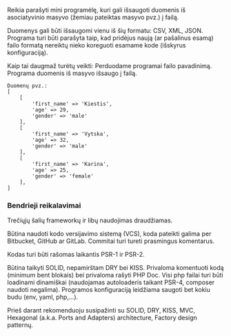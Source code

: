 Reikia parašyti mini programėlę, kuri gali išsaugoti duomenis 
iš asociatyvinio masyvo (žemiau pateiktas masyvo pvz.) į failą.

Duomenys gali būti išsaugomi vienu iš šių formatu: CSV, XML, JSON.
Programa turi būti parašyta taip, kad pridėjus naują (ar pašalinus esamą) 
failo formatą nereiktų nieko koreguoti esamame kode (išskyrus konfiguraciją). 

Kaip tai daugmaž turėtų veikti:
Perduodame programai failo pavadinimą.
Programa duomenis iš masyvo išsaugo į failą.

```
Duomenų pvz.:
[
    [
        'first_name' => 'Kiestis',
        'age' => 29,
        'gender' => 'male'
    ],
    [
        'first_name' => 'Vytska',
        'age' => 32,
        'gender' => 'male'
    ],
    [
        'first_name' => 'Karina',
        'age' => 25,
        'gender' => 'female'
    ],
]
```

### Bendrieji reikalavimai

Trečiųjų šalių frameworkų ir libų naudojimas draudžiamas.

Būtina naudoti kodo versijavimo sistemą (VCS), koda pateikti 
galima per Bitbucket, GitHub ar GitLab. Commitai turi tureti prasmingus komentarus.

Kodas turi būti rašomas laikantis PSR-1 ir PSR-2.

Būtina taikyti SOLID, nepamirštam DRY bei KISS.
Privaloma komentuoti kodą (minimum bent blokais) bei privaloma rašyti PHP Doc.
Visi php failai turi būti loadinami dinamiškai (naudojamas autoloaderis taikant PSR-4, composer naudoti negalima).
Programos konfiguraciją leidžiama saugoti bet kokiu budu (env, yaml, php,...).

Prieš darant rekomenduoju susipažinti su SOLID, DRY, KISS, MVC, Hexagonal 
(a.k.a. Ports and Adapters) architecture, Factory design patternų.
